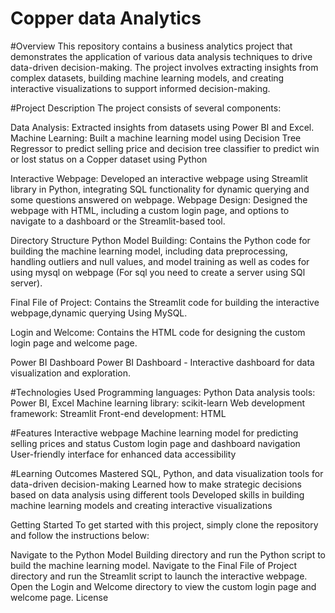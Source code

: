 # Copper data Analytics

#Overview
This repository contains a business analytics project that demonstrates the application of various data analysis techniques to drive data-driven decision-making. The project involves extracting insights from complex datasets, building machine learning models, and creating interactive visualizations to support informed decision-making.

#Project Description
The project consists of several components:

Data Analysis: Extracted insights from datasets using Power BI and Excel.
Machine Learning: Built a machine learning model using Decision Tree Regressor to predict selling price and decision tree classifier to predict win or lost status on a Copper dataset using Python

Interactive Webpage: Developed an interactive webpage using Streamlit library in Python, integrating SQL functionality for dynamic querying and some questions answered on webpage.
Webpage Design: Designed the webpage with HTML, including a custom login page, and options to navigate to a dashboard or the Streamlit-based tool.

Directory Structure
Python Model Building: Contains the Python code for building the machine learning model, including data preprocessing, handling outliers and null values, and model training as well as codes for using mysql on webpage (For sql you need to create a server using SQl server).

Final File of Project: Contains the Streamlit code for building the interactive webpage,dynamic querying Using MySQL.

Login and Welcome: Contains the HTML code for designing the custom login page and welcome page.

Power BI Dashboard
Power BI Dashboard - Interactive dashboard for data visualization and exploration.

#Technologies Used
Programming languages: Python
Data analysis tools: Power BI, Excel
Machine learning library: scikit-learn
Web development framework: Streamlit
Front-end development: HTML

#Features
Interactive webpage 
Machine learning model for predicting selling prices and status
Custom login page and dashboard navigation
User-friendly interface for enhanced data accessibility

#Learning Outcomes
Mastered SQL, Python, and data visualization tools for data-driven decision-making
Learned how to make strategic decisions based on data analysis using different tools
Developed skills in building machine learning models and creating interactive visualizations


Getting Started
To get started with this project, simply clone the repository and follow the instructions below:

Navigate to the Python Model Building directory and run the Python script to build the machine learning model.
Navigate to the Final File of Project directory and run the Streamlit script to launch the interactive webpage.
Open the Login and Welcome directory to view the custom login page and welcome page.
License

